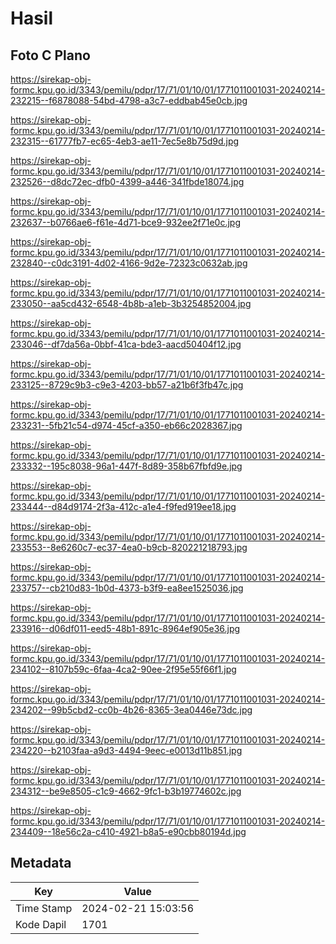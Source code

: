 # Hasil

## Foto C Plano

https://sirekap-obj-formc.kpu.go.id/3343/pemilu/pdpr/17/71/01/10/01/1771011001031-20240214-232215--f6878088-54bd-4798-a3c7-eddbab45e0cb.jpg

https://sirekap-obj-formc.kpu.go.id/3343/pemilu/pdpr/17/71/01/10/01/1771011001031-20240214-232315--61777fb7-ec65-4eb3-ae11-7ec5e8b75d9d.jpg

https://sirekap-obj-formc.kpu.go.id/3343/pemilu/pdpr/17/71/01/10/01/1771011001031-20240214-232526--d8dc72ec-dfb0-4399-a446-341fbde18074.jpg

https://sirekap-obj-formc.kpu.go.id/3343/pemilu/pdpr/17/71/01/10/01/1771011001031-20240214-232637--b0766ae6-f61e-4d71-bce9-932ee2f71e0c.jpg

https://sirekap-obj-formc.kpu.go.id/3343/pemilu/pdpr/17/71/01/10/01/1771011001031-20240214-232840--c0dc3191-4d02-4166-9d2e-72323c0632ab.jpg

https://sirekap-obj-formc.kpu.go.id/3343/pemilu/pdpr/17/71/01/10/01/1771011001031-20240214-233050--aa5cd432-6548-4b8b-a1eb-3b3254852004.jpg

https://sirekap-obj-formc.kpu.go.id/3343/pemilu/pdpr/17/71/01/10/01/1771011001031-20240214-233046--df7da56a-0bbf-41ca-bde3-aacd50404f12.jpg

https://sirekap-obj-formc.kpu.go.id/3343/pemilu/pdpr/17/71/01/10/01/1771011001031-20240214-233125--8729c9b3-c9e3-4203-bb57-a21b6f3fb47c.jpg

https://sirekap-obj-formc.kpu.go.id/3343/pemilu/pdpr/17/71/01/10/01/1771011001031-20240214-233231--5fb21c54-d974-45cf-a350-eb66c2028367.jpg

https://sirekap-obj-formc.kpu.go.id/3343/pemilu/pdpr/17/71/01/10/01/1771011001031-20240214-233332--195c8038-96a1-447f-8d89-358b67fbfd9e.jpg

https://sirekap-obj-formc.kpu.go.id/3343/pemilu/pdpr/17/71/01/10/01/1771011001031-20240214-233444--d84d9174-2f3a-412c-a1e4-f9fed919ee18.jpg

https://sirekap-obj-formc.kpu.go.id/3343/pemilu/pdpr/17/71/01/10/01/1771011001031-20240214-233553--8e6260c7-ec37-4ea0-b9cb-820221218793.jpg

https://sirekap-obj-formc.kpu.go.id/3343/pemilu/pdpr/17/71/01/10/01/1771011001031-20240214-233757--cb210d83-1b0d-4373-b3f9-ea8ee1525036.jpg

https://sirekap-obj-formc.kpu.go.id/3343/pemilu/pdpr/17/71/01/10/01/1771011001031-20240214-233916--d06df011-eed5-48b1-891c-8964ef905e36.jpg

https://sirekap-obj-formc.kpu.go.id/3343/pemilu/pdpr/17/71/01/10/01/1771011001031-20240214-234102--8107b59c-6faa-4ca2-90ee-2f95e55f66f1.jpg

https://sirekap-obj-formc.kpu.go.id/3343/pemilu/pdpr/17/71/01/10/01/1771011001031-20240214-234202--99b5cbd2-cc0b-4b26-8365-3ea0446e73dc.jpg

https://sirekap-obj-formc.kpu.go.id/3343/pemilu/pdpr/17/71/01/10/01/1771011001031-20240214-234220--b2103faa-a9d3-4494-9eec-e0013d11b851.jpg

https://sirekap-obj-formc.kpu.go.id/3343/pemilu/pdpr/17/71/01/10/01/1771011001031-20240214-234312--be9e8505-c1c9-4662-9fc1-b3b19774602c.jpg

https://sirekap-obj-formc.kpu.go.id/3343/pemilu/pdpr/17/71/01/10/01/1771011001031-20240214-234409--18e56c2a-c410-4921-b8a5-e90cbb80194d.jpg


## Metadata

| Key        | Value               |
| ---------- | ------------------- |
| Time Stamp | 2024-02-21 15:03:56 |
| Kode Dapil | 1701                |



